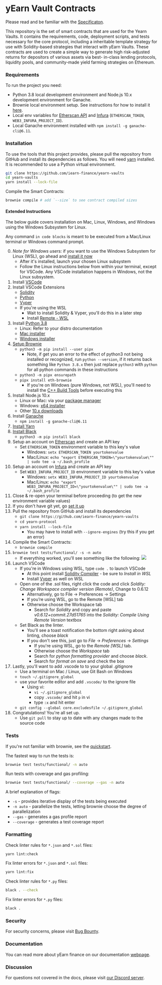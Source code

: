 # yEarn Vault Contracts

Please read and be familiar with the [Specificaton](SPECIFICATION.md).

This repository is the set of smart contracts that are used for the Yearn Vaults.
It contains the requirements, code, deployment scripts, and tests necessary for the
core protocol, including a inheritable template strategy for use with Solidity-based
strategies that interact with yEarn Vaults. These contracts are used to create a simple
way to generate high risk-adjusted returns for depositors of various assets via best-
in-class lending protocols, liquidity pools, and community-made yield farming strategies
on Ethereum.


### Requirements

To run the project you need:

-   Python 3.8 local development environment and Node.js 10.x development environment for Ganache.
-   Brownie local environment setup. See instructions for how to install it
    [here](https://eth-brownie.readthedocs.io/en/stable/install.html).
-   Local env variables for [Etherscan API](https://etherscan.io/apis) and
    [Infura](https://infura.io/) (`ETHERSCAN_TOKEN`, `WEB3_INFURA_PROJECT_ID`).
-   Local Ganache environment installed with `npm install -g ganache-cli@6.11`.

### Installation

To use the tools that this project provides, please pull the repository from GitHub
and install its dependencies as follows.
You will need [yarn](https://yarnpkg.com/lang/en/docs/install/) installed.
It is recommended to use a Python virtual environment.

```bash
git clone https://github.com/iearn-finance/yearn-vaults
cd yearn-vaults
yarn install --lock-file
```

Compile the Smart Contracts:

```bash
brownie compile # add `--size` to see contract compiled sizes
```

#### Extended Instructions

The below guide covers installation on Mac, Linux, Windows, and Windows using the Windows Subsystem for Linux.

Any command `in code blocks` is meant to be executed from a Mac/Linux terminal or Windows command prompt.

0. *Note for Windows users:* if you want to use the Windows Subsystem for Linux (WSL), go ahead and [install it now](https://docs.microsoft.com/en-us/windows/wsl/install-win10)
    * After it's installed, launch your chosen Linux subsystem
    * Follow the Linux instructions below from within your terminal, except for VSCode. Any VSCode installation happens in Windows, not the Linux subsystem.
1. Install [VSCode](https://code.visualstudio.com/docs/setup/setup-overview)
2. Install VSCode Extensions
    * [Solidity](https://marketplace.visualstudio.com/items?itemName=JuanBlanco.solidity )
    * [Python](https://marketplace.visualstudio.com/items?itemName=ms-python.python)
    * [Vyper](https://marketplace.visualstudio.com/items?itemName=tintinweb.vscode-vyper)
    * If you're using the WSL
        * Wait to install Solidity & Vyper, you'll do this in a later step
        * Install [Remote - WSL](https://marketplace.visualstudio.com/items?itemName=ms-vscode-remote.remote-wsl)
3. Install [Python 3.8](https://www.python.org/downloads/release/python-380/)
    * Linux: Refer to your distro documentation
    * [Mac installer](https://www.python.org/ftp/python/3.8.0/python-3.8.0-macosx10.9.pkg)
    * [Windows installer](https://www.python.org/ftp/python/3.8.0/python-3.8.0-amd64.exe)
4. [Setup Brownie](https://github.com/eth-brownie/brownie)
    * `python3 -m pip install --user pipx`
        * Note, if get you an error to the effect of python3 not being installed or recognized, run `python --version`, if it returns back something like `Python 3.8.x` then just replace `python3` with `python` for all python commands in these instructions
    * `python3 -m pipx ensurepath`
    * `pipx install eth-brownie`
        * If you're on Windows (pure Windows, not WSL), you'll need to install the [C++ Build Tools](https://visualstudio.microsoft.com/visual-cpp-build-tools/) before executing this
5. Install Node.js 10.x
    * Linux or Mac: via your [package manager](https://nodejs.org/en/download/package-manager/)
    * Windows: [x64 installer](https://nodejs.org/dist/latest-v10.x/node-v10.22.1-x64.msi) 
    * Other [10.x downloads](https://nodejs.org/dist/latest-v10.x)
6. Install [Ganache](https://github.com/trufflesuite/ganache-cli)
    * `npm install -g ganache-cli@6.11`
7. [Install Yarn](https://classic.yarnpkg.com/en/docs/install)
8. [Install Black](https://pypi.org/project/black/)
    * `python3 -m pip install black`
9. Setup an account on [Etherscan](https://etherscan.io) and create an API key
    * Set `ETHERSCAN_TOKEN` environment variable to this key's value
        * Windows: `setx ETHERSCAN_TOKEN yourtokenvalue`
        * Mac/Linux: `echo "export ETHERSCAN_TOKEN=\"yourtokenvalue\"" | sudo tee -a ~/.bash_profile`
10. Setup an account on [Infura](https://infura.io) and create an API key
    * Set `WEB3_INFURA_PROJECT_ID` environment variable to this key's value
        * Windows: `setx WEB3_INFURA_PROJECT_ID yourtokenvalue`
        * Mac/Linux: `echo "export WEB3_INFURA_PROJECT_ID=\"yourtokenvalue\"" | sudo tee -a ~/.bash_profile`
11. Close & re-open your terminal before proceeding (to get the new environment variable values)
12. If you don't have git yet, go [set it up](https://docs.github.com/en/free-pro-team@latest/github/getting-started-with-github/set-up-git)
13. Pull the repository from GitHub and install its dependencies
    * `git clone https://github.com/iearn-finance/yearn-vaults`
    * `cd yearn-protocol`
    * `yarn install --lock-file`
        * You may have to install with `--ignore-engines` (try this if you get an error)
14. Compile the Smart Contracts:
    * `brownie compile`
15. `brownie test tests/functional/ -s -n auto`
    * If everything worked, you'll see something like the following:
![](https://i.imgur.com/wGSmCrY.png)
16. Launch VSCode
    * If you're in Windows using WSL, type `code .` to launch VSCode
        * At this point install [Solidity Compiler](https://marketplace.visualstudio.com/items?itemName=JuanBlanco.solidity ) - be sure to *Install in WSL*
        * Install [Vyper](https://marketplace.visualstudio.com/items?itemName=tintinweb.vscode-vyper) as well on WSL
    * Open one of the .sol files, right click the code and click *Soldity: Change Workspace compiler version (Remote)*, Change to 0.6.12
        * Alternatively, go to File -> Preferences -> Settings
        * If you’re using WSL, go to the Remote [WSL] tab
        * Otherwise choose the Workspace tab
            * Search for *Solidity* and copy and paste *v0.6.12+commit.27d51765* into the *Solidity: Compile Using Remote Version* textbox
    * Set Black as the linter.
        * You'll see a toast notification the bottom right asking about linting, choose *black*
        * If you don't see this, just go to *File* -> *Preferences* -> *Settings*
            * If you're using WSL, go to the *Remote [WSL]* tab.
            * Otherwise choose the *Workspace* tab
            * Search for *python formatting provider* and choose *black*.
            * Search for *format on save* and check the box
17. Lastly, you'll want to add .vscode to to your global .gitignore
    * Use a terminal on Mac / Linux, use Git Bash on Windows
    * `touch ~/.gitignore_global` 
    * use your favorite editor and add `.vscode/` to the ignore file
        * Using vi:
            * `vi ~/.gitignore_global`
            * copy `.vscode/` and hit `p` in vi
            * type `:x` and hit enter
    * `git config --global core.excludesfile ~/.gitignore_global`
18. Congratulations! You're all set up.
    * Use `git pull` to stay up to date with any changes made to the source code

### Tests

If you're not familiar with brownie, see the [quickstart](https://eth-brownie.readthedocs.io/en/stable/quickstart.html).

The fastest way to run the tests is:
```bash
brownie test tests/functional/ -n auto
```

Run tests with coverage and gas profiling:

```bash
brownie test tests/functional/ --coverage --gas -n auto
```

A brief explanation of flags:
* `-s` - provides iterative display of the tests being executed
* `-n auto` - parallelize the tests, letting brownie choose the degree of parallelization
* `--gas` - generates a gas profile report
* `--coverage` - generates a test coverage report


### Formatting

Check linter rules for `*.json` and `*.sol` files:

```bash
yarn lint:check
```

Fix linter errors for `*.json` and `*.sol` files:

```bash
yarn lint:fix
```

Check linter rules for `*.py` files:

```bash
black . --check
```

Fix linter errors for `*.py` files:

```bash
black .
```

### Security

For security concerns, please visit [Bug Bounty](https://github.com/iearn-finance/yearn-vaults/security/policy).

### Documentation

You can read more about yEarn finance on our documentation [webpage](https://docs.yearn.finance).

### Discussion

For questions not covered in the docs, please visit [our Discord server](http://discord.yearn.finance).
